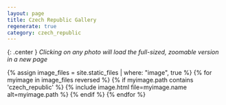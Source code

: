 ```yaml
---
layout: page
title: Czech Republic Gallery
regenerate: true
category: czech_republic
---
```

{: .center }
*Clicking on any photo will load the full-sized, zoomable version in a new page*

{% assign image_files = site.static_files | where: "image", true %}
{% for myimage in image_files reversed %}
  {% if myimage.path contains 'czech_republic' %}
  {% include image.html file=myimage.name alt=myimage.path %}
  {% endif %}
{% endfor %}
